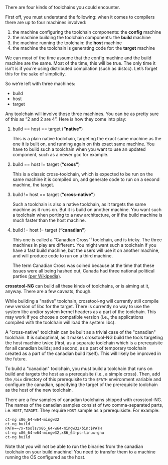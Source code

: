 
There are four kinds of toolchains you could encounter.

First off, you must understand the following: when it comes to compilers
there are up to four machines involved:

1.  the machine configuring the toolchain components: the **config**
    machine
2.  the machine building the toolchain components: the **build** machine
3.  the machine running the toolchain: the **host** machine
4.  the machine the toolchain is generating code for: the **target**
    machine

We can most of the time assume that the config machine and the build
machine are the same. Most of the time, this will be true. The only time
it isn’t is if you’re using distributed compilation (such as distcc).
Let’s forget this for the sake of simplicity.

So we’re left with three machines:

-   build
-   host
-   target

Any toolchain will involve those three machines. You can be as pretty
sure of this as “2 and 2 are 4”. Here is how they come into play:

1.  build == host == target (**“native”**)

    This is a plain native toolchain, targeting the exact same machine
    as the one it is built on, and running again on this exact same
    machine. You have to build such a toolchain when you want to use an
    updated component, such as a newer gcc for example.

2.  build == host != target (**“cross”**)

    This is a classic cross-toolchain, which is expected to be run on
    the same machine it is compiled on, and generate code to run on a
    second machine, the target.

3.  build != host == target (**“cross-native”**)

    Such a toolchain is also a native toolchain, as it targets the same
    machine as it runs on. But it is build on another machine. You want
    such a toolchain when porting to a new architecture, or if the build
    machine is much faster than the host machine.

4.  build != host != target (**“canadian”**)

    This one is called a “Canadian Cross”¹ toolchain, and is tricky.
    The three machines in play are different. You might want such a
    toolchain if you have a fast build machine, but the users will use
    it on another machine, and will produce code to run on a third
    machine.

    The term Canadian Cross was coined because at the time that these
    issues were all being hashed out, Canada had three national
    political parties
    [(per Wikipedia)](http://en.wikipedia.org/wiki/Cross_compiler#Canadian_Cross).

**crosstool-NG** can build all these kinds of toolchains, or is aiming at it,
anyway. There are a few caveats, though.

While building a "native" toolchain, crosstool-ng will currently still
compile new version of libc for the target. There is currently no way
to use the system libc and/or system kernel headers as a part of
the toolchain. This may work if you choose a compatible version (i.e.,
the applications compiled with the toolchain will load the system libc).

A "cross-native" toolchain can be built as a trivial case of the "canadian"
toolchain. It is suboptimal, as it makes crosstool-NG build the tools
targeting the host machine twice (first, as a separate toolchain which
is a prerequisite for all canadian builds; and second, as a part of temporary
toolchain created as a part of the canadian build itself). This will likely
be improved in the future.

To build a "canadian" toolchain, you must build a toolchain that runs on build
and targets the host as a prerequisite (i.e., a simple cross). Then, add the
`/bin` directory of this prerequisite to the `$PATH` environment variable and
configure the canadian, specifying the target of the prerequisite toolchain
as the host of the new toolchain.

There are a few samples of canadian toolchains shipped with crosstool-NG. The
names of the canadian samples consist of two comma-separated parts, i.e.
`HOST,TARGET`. They require `HOST` sample as a prerequisiste. For example:

    ct-ng x86_64-w64-mingw32
    ct-ng build
    PATH=~/x-tools/x86_64-w64-mingw32/bin:$PATH
    ct-ng x86_64-w64-mingw32,x86_64-pc-linux-gnu
    ct-ng build

Note that you will not be able to run the binaries from the canadian toolchain
on your build machine! You need to transfer them to a machine running the OS
configured as the host.
